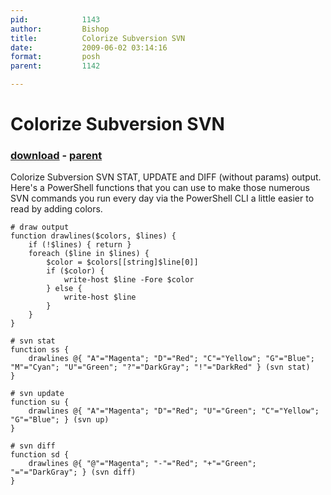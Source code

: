```yaml
---
pid:            1143
author:         Bishop
title:          Colorize Subversion SVN
date:           2009-06-02 03:14:16
format:         posh
parent:         1142

---
```


# Colorize Subversion SVN

### [download](Scripts\1143.ps1) - [parent](Scripts\1142.md)

Colorize Subversion SVN STAT, UPDATE and DIFF (without params) output.
Here's a PowerShell functions that you can use to make those numerous SVN commands you run every day via the PowerShell CLI a little easier to read by adding colors.

```posh
# draw output
function drawlines($colors, $lines) {
	if (!$lines) { return }
	foreach ($line in $lines) {
		$color = $colors[[string]$line[0]]
		if ($color) {
			write-host $line -Fore $color
		} else {
			write-host $line
		}
	}
}

# svn stat
function ss {
	drawlines @{ "A"="Magenta"; "D"="Red"; "C"="Yellow"; "G"="Blue"; "M"="Cyan"; "U"="Green"; "?"="DarkGray"; "!"="DarkRed" } (svn stat)
}

# svn update
function su {
	drawlines @{ "A"="Magenta"; "D"="Red"; "U"="Green"; "C"="Yellow"; "G"="Blue"; } (svn up)
}

# svn diff
function sd {
	drawlines @{ "@"="Magenta"; "-"="Red"; "+"="Green"; "="="DarkGray"; } (svn diff)
}
```
